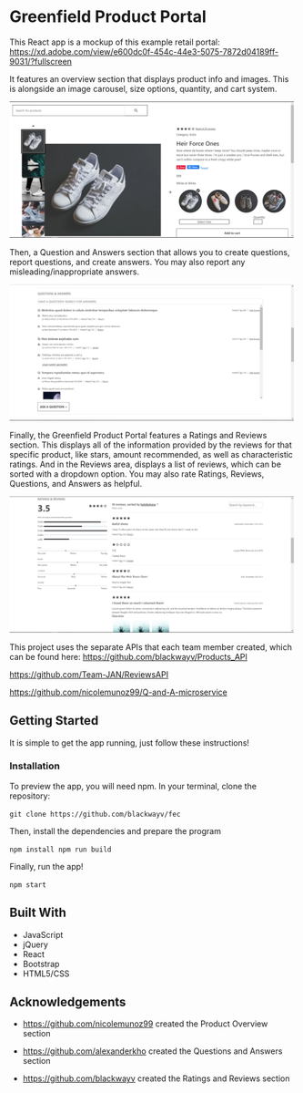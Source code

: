# Greenfield Product Portal
This React app is a mockup of this example retail portal: https://xd.adobe.com/view/e600dc0f-454c-44e3-5075-7872d04189ff-9031/?fullscreen

It features an overview section that displays product info and images. This is alongside an image carousel, size options, quantity, and cart system.

<img src='images/fec-ex1.JPG' width='500'>

Then, a Question and Answers section that allows you to create questions, report questions, and create answers. You may also report any misleading/inappropriate answers. 

<img src='images/fec-ex2.JPG' width='500'>

Finally, the Greenfield Product Portal features a Ratings and Reviews section. This displays all of the information provided by the reviews for that specific product, like stars, amount recommended, as well as characteristic ratings. And in the Reviews area, displays a list of reviews, which can be sorted with a dropdown option. You may also rate Ratings, Reviews, Questions, and Answers as helpful.

<img src='images/fec-ex3.JPG' width='500'>

This project uses the separate APIs that each team member created, which can be found here:
https://github.com/blackwayv/Products_API

https://github.com/Team-JAN/ReviewsAPI

https://github.com/nicolemunoz99/Q-and-A-microservice

## Getting Started
It is simple to get the app running, just follow these instructions!

### Installation
To preview the app, you will need npm. In your terminal, clone the repository:

`git clone https://github.com/blackwayv/fec`

Then, install the dependencies and prepare the program

`npm install
npm run build`

Finally, run the app!

`npm start`

## Built With
* JavaScript
* jQuery
* React
* Bootstrap
* HTML5/CSS

## Acknowledgements
* https://github.com/nicolemunoz99 created the Product Overview section

* https://github.com/alexanderkho created the Questions and Answers section

* https://github.com/blackwayv created the Ratings and Reviews section
